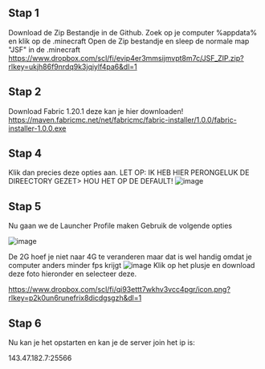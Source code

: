 
## Stap 1

Download de Zip Bestandje in de Github. Zoek op je computer %appdata% en klik op de .minecraft
Open de Zip bestandje en sleep de normale map "JSF" in de .minecraft
https://www.dropbox.com/scl/fi/evip4er3mmsijmvpt8m7c/JSF_ZIP.zip?rlkey=ukjh86f9nrdq9k3jqiylf4pa6&dl=1


## Stap 2

Download Fabric 1.20.1 deze kan je hier downloaden!
https://maven.fabricmc.net/net/fabricmc/fabric-installer/1.0.0/fabric-installer-1.0.0.exe

## Stap 4
Klik dan precies deze opties aan. LET OP: IK HEB HIER PERONGELUK DE DIREECTORY GEZET> HOU HET OP DE DEFAULT!
![image](https://github.com/DaanBouma/JSF/assets/130249739/4b911e0a-ee95-4c2a-87f4-66af5d7c416f)

## Stap 5
Nu gaan we de Launcher Profile maken
Gebruik de volgende opties

![image](https://github.com/DaanBouma/JSF/assets/130249739/22c24a25-8cf4-4a6f-ad97-943ca0b754a1)


De 2G hoef je niet naar 4G te veranderen maar dat is wel handig omdat je computer anders minder fps krijgt
![image](https://github.com/DaanBouma/JSF/assets/130249739/a8af0f9a-a9e1-4d3d-8d82-6cee499719df)
Klik op het plusje en download deze foto hieronder en selecteer deze.

https://www.dropbox.com/scl/fi/qi93ettt7wkhv3vcc4pgr/icon.png?rlkey=p2k0un6runefrix8dicdgsgzh&dl=1

## Stap 6

Nu kan je het opstarten en kan je de server join het ip is:

143.47.182.7:25566
